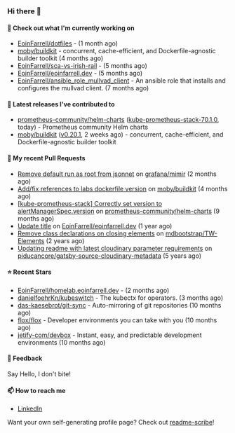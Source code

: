 ### Hi there 👋

#### 👷 Check out what I'm currently working on

- [EoinFarrell/dotfiles](https://github.com/EoinFarrell/dotfiles) -  (1 month ago)
- [moby/buildkit](https://github.com/moby/buildkit) - concurrent, cache-efficient, and Dockerfile-agnostic builder toolkit (4 months ago)
- [EoinFarrell/sca-vs-irish-rail](https://github.com/EoinFarrell/sca-vs-irish-rail) -  (5 months ago)
- [EoinFarrell/eoinfarrell.dev](https://github.com/EoinFarrell/eoinfarrell.dev) -  (5 months ago)
- [EoinFarrell/ansible_role_mullvad_client](https://github.com/EoinFarrell/ansible_role_mullvad_client) - An ansible role that installs and configures the mullvad client. (7 months ago)

#### 🔭 Latest releases I've contributed to

- [prometheus-community/helm-charts](https://github.com/prometheus-community/helm-charts) ([kube-prometheus-stack-70.1.0](https://github.com/prometheus-community/helm-charts/releases/tag/kube-prometheus-stack-70.1.0), today) - Prometheus community Helm charts
- [moby/buildkit](https://github.com/moby/buildkit) ([v0.20.1](https://github.com/moby/buildkit/releases/tag/v0.20.1), 2 weeks ago) - concurrent, cache-efficient, and Dockerfile-agnostic builder toolkit

#### 🔨 My recent Pull Requests

- [Remove default run as root from jsonnet](https://github.com/grafana/mimir/pull/10339) on [grafana/mimir](https://github.com/grafana/mimir) (2 months ago)
- [Add/fix references to labs dockerfile version](https://github.com/moby/buildkit/pull/5447) on [moby/buildkit](https://github.com/moby/buildkit) (4 months ago)
- [[kube-prometheus-stack] Correctly set version to alertManagerSpec.version](https://github.com/prometheus-community/helm-charts/pull/4561) on [prometheus-community/helm-charts](https://github.com/prometheus-community/helm-charts) (9 months ago)
- [Update title](https://github.com/EoinFarrell/eoinfarrell.dev/pull/29) on [EoinFarrell/eoinfarrell.dev](https://github.com/EoinFarrell/eoinfarrell.dev) (1 year ago)
- [Remove class declarations on closing elements](https://github.com/mdbootstrap/TW-Elements/pull/1071) on [mdbootstrap/TW-Elements](https://github.com/mdbootstrap/TW-Elements) (2 years ago)
- [Updating readme with latest cloudinary parameter requirements](https://github.com/piducancore/gatsby-source-cloudinary-metadata/pull/1) on [piducancore/gatsby-source-cloudinary-metadata](https://github.com/piducancore/gatsby-source-cloudinary-metadata) (5 years ago)

#### ⭐ Recent Stars

- [EoinFarrell/homelab.eoinfarrell.dev](https://github.com/EoinFarrell/homelab.eoinfarrell.dev) -  (2 months ago)
- [danielfoehrKn/kubeswitch](https://github.com/danielfoehrKn/kubeswitch) - The kubectx  for operators. (3 months ago)
- [das-kaesebrot/git-sync](https://github.com/das-kaesebrot/git-sync) - Auto-mirroring of git repositories (10 months ago)
- [flox/flox](https://github.com/flox/flox) - Developer environments you can take with you (10 months ago)
- [jetify-com/devbox](https://github.com/jetify-com/devbox) - Instant, easy, and predictable development environments (10 months ago)

#### 💬 Feedback

Say Hello, I don't bite!

#### 📫 How to reach me

- [LinkedIn](https://www.linkedin.com/in/eoinfarrell/)

Want your own self-generating profile page? Check out [readme-scribe](https://github.com/muesli/readme-scribe)!

